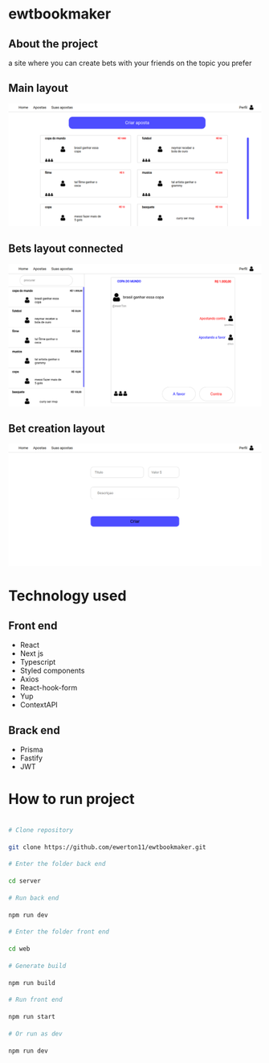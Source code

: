 # ewtbookmaker

## About the project

a site where you can create bets with your friends on the topic you prefer

## Main layout

![alt text](https://github.com/ewerton11/ewtbookmaker/blob/main/web/src/assets/layoutGithub/homeConnected.png)

## Bets layout connected

![alt text](https://github.com/ewerton11/ewtbookmaker/blob/main/web/src/assets/layoutGithub/betsConnected.png)

## Bet creation layout

![alt text](https://github.com/ewerton11/ewtbookmaker/blob/main/web/src/assets/layoutGithub/createBetsConnected.png)

# Technology used

## Front end

- React
- Next js
- Typescript
- Styled components
- Axios
- React-hook-form
- Yup
- ContextAPI

## Brack end

- Prisma
- Fastify
- JWT

# How to run project

```bash

# Clone repository

git clone https://github.com/ewerton11/ewtbookmaker.git

# Enter the folder back end

cd server

# Run back end

npm run dev

# Enter the folder front end

cd web

# Generate build

npm run build

# Run front end

npm run start

# Or run as dev

npm run dev
